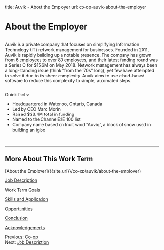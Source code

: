 title: Auvik - About the Employer
url: co-op-auvik-about-the-employer

<h1 class="u-lead center">About the Employer</h1>

<img class="left-aligned" src="{{ url_for('static', filename='images/auvik/logo.png') }}" alt="">

Auvik is a private company that focuses on simplifying Information Technology (IT) network management for businesses. Founded in 2011, Auvik is rapidly building up a notable presence. The company has grown from 6 employees to over 80 employees, and their latest funding round was a Series C for $15.6M on May 2018. Network management has always been a long-standing issue (think "from the ‘70s" long), yet few have attempted to solve it due to its sheer complexity. Auvik aims to use cloud-based software to reduce this complexity to simple, automated steps.

<img class="right-aligned" src="{{ url_for('static', filename='images/auvik/mascot.png') }}" alt="">

Quick facts:

 * Headquartered in Waterloo, Ontario, Canada
 * Led by CEO Marc Morin
 * Raised $33.4M total in funding
 * Named to the ChannelE2E 100 list
 * Company name based on Inuit word “Auviq”, a block of snow used in building an igloo

<br>
<hr>

<h2 class="u-sublead">More About This Work Term</h2>

<span class='active'>
  [About the Employer]({{site_url}}/co-op/auvik/about-the-employer)
</span>

[Job Description]({{site_url}}/co-op/auvik/job-description)

[Work Term Goals]({{site_url}}/co-op/auvik/work-term-goals)

[Skills and Application]({{site_url}}/co-op/auvik/skills-and-application)

[Opportunities]({{site_url}}/co-op/auvik/opportunities)

[Conclusion]({{site_url}}/co-op/auvik/conclusion)

[Acknowledgements]({{site_url}}/co-op/auvik/acknowledgements)

<div class="left-aligned no-margin">
  Previous: <a href="{{ site_url }}/co-op">Co-op</a>
</div>

<div class="right-aligned no-margin">
  Next: <a href="{{ site_url }}/co-op/auvik/job-description">Job Description</a>
</div>
